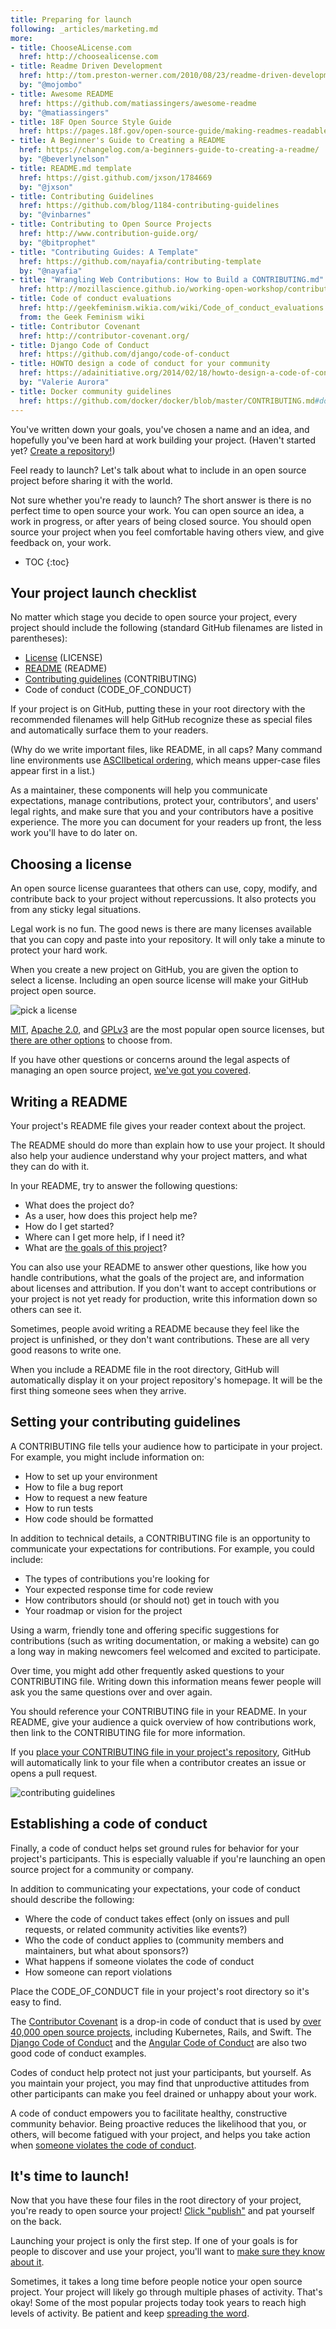 ```yaml
---
title: Preparing for launch
following: _articles/marketing.md
more:
- title: ChooseALicense.com
  href: http://choosealicense.com
- title: Readme Driven Development
  href: http://tom.preston-werner.com/2010/08/23/readme-driven-development.html
  by: "@mojombo"
- title: Awesome README
  href: https://github.com/matiassingers/awesome-readme
  by: "@matiassingers"
- title: 18F Open Source Style Guide
  href: https://pages.18f.gov/open-source-guide/making-readmes-readable/
- title: A Beginner's Guide to Creating a README
  href: https://changelog.com/a-beginners-guide-to-creating-a-readme/
  by: "@beverlynelson"
- title: README.md template
  href: https://gist.github.com/jxson/1784669
  by: "@jxson"
- title: Contributing Guidelines
  href: https://github.com/blog/1184-contributing-guidelines
  by: "@vinbarnes"
- title: Contributing to Open Source Projects
  href: http://www.contribution-guide.org/
  by: "@bitprophet"
- title: "Contributing Guides: A Template"
  href: https://github.com/nayafia/contributing-template
  by: "@nayafia"
- title: "Wrangling Web Contributions: How to Build a CONTRIBUTING.md"
  href: http://mozillascience.github.io/working-open-workshop/contributing/
- title: Code of conduct evaluations
  href: http://geekfeminism.wikia.com/wiki/Code_of_conduct_evaluations
  from: the Geek Feminism wiki
- title: Contributor Covenant
  href: http://contributor-covenant.org/
- title: Django Code of Conduct
  href: https://github.com/django/code-of-conduct
- title: HOWTO design a code of conduct for your community
  href: https://adainitiative.org/2014/02/18/howto-design-a-code-of-conduct-for-your-community/
  by: "Valerie Aurora"
- title: Docker community guidelines
  href: https://github.com/docker/docker/blob/master/CONTRIBUTING.md#docker-community-guidelines
---
```


You've written down your goals, you've chosen a name and an idea, and hopefully you've been hard at work building your project. (Haven't started yet? [Create a repository!](https://help.github.com/articles/create-a-repo/))

Feel ready to launch? Let's talk about what to include in an open source project before sharing it with the world.

Not sure whether you're ready to launch? The short answer is there is no perfect time to open source your work. You can open source an idea, a work in progress, or after years of being closed source. You should open source your project when you feel comfortable having others view, and give feedback on, your work.

* TOC
{:toc}

## Your project launch checklist

No matter which stage you decide to open source your project, every project should include the following (standard GitHub filenames are listed in parentheses):

* [License](https://help.github.com/articles/open-source-licensing/#where-does-the-license-live-on-my-repository) (LICENSE)
* [README](https://help.github.com/articles/create-a-repo/#commit-your-first-change) (README)
* [Contributing guidelines](https://help.github.com/articles/setting-guidelines-for-repository-contributors/) (CONTRIBUTING)
* Code of conduct (CODE_OF_CONDUCT)

If your project is on GitHub, putting these in your root directory with the recommended filenames will help GitHub recognize these as special files and automatically surface them to your readers.

(Why do we write important files, like README, in all caps? Many command line environments use [ASCIIbetical ordering](https://en.wikipedia.org/wiki/ASCII#Character_order), which means upper-case files appear first in a list.)

As a maintainer, these components will help you communicate expectations, manage contributions, protect your, contributors', and users' legal rights, and make sure that you and your contributors have a positive experience. The more you can document for your readers up front, the less work you'll have to do later on.

## Choosing a license

An open source license guarantees that others can use, copy, modify, and contribute back to your project without repercussions. It also protects you from any sticky legal situations.

Legal work is no fun. The good news is there are many licenses available that you can copy and paste into your repository. It will only take a minute to protect your hard work.

When you create a new project on GitHub, you are given the option to select a license. Including an open source license will make your GitHub project open source.

![pick a license](/assets/images/getting-started/repository-license-picker.png)

[MIT](http://choosealicense.com/licenses/mit/), [Apache 2.0](http://choosealicense.com/licenses/apache-2.0/), and [GPLv3](http://choosealicense.com/licenses/gpl-3.0/) are the most popular open source licenses, but [there are other options](http://choosealicense.com) to choose from.

If you have other questions or concerns around the legal aspects of managing an open source project, [we've got you covered](../legal/).

## Writing a README

Your project's README file gives your reader context about the project.

The README should do more than explain how to use your project. It should also help your audience understand why your project matters, and what they can do with it.

In your README, try to answer the following questions:

* What does the project do?
* As a user, how does this project help me?
* How do I get started?
* Where can I get more help, if I need it?
* What are [the goals of this project](../setting-expectations/)?

You can also use your README to answer other questions, like how you handle contributions, what the goals of the project are, and information about licenses and attribution. If you don't want to accept contributions or your project is not yet ready for production, write this information down so others can see it.

Sometimes, people avoid writing a README because they feel like the project is unfinished, or they don't want contributions. These are all very good reasons to write one.

When you include a README file in the root directory, GitHub will automatically display it on your project repository's homepage. It will be the first thing someone sees when they arrive.

## Setting your contributing guidelines

A CONTRIBUTING file tells your audience how to participate in your project. For example, you might include information on:

* How to set up your environment
* How to file a bug report
* How to request a new feature
* How to run tests
* How code should be formatted

In addition to technical details, a CONTRIBUTING file is an opportunity to communicate your expectations for contributions. For example, you could include:

* The types of contributions you're looking for
* Your expected response time for code review
* How contributors should (or should not) get in touch with you
* Your roadmap or vision for the project

Using a warm, friendly tone and offering specific suggestions for contributions (such as writing documentation, or making a website) can go a long way in making newcomers feel welcomed and excited to participate.

Over time, you might add other frequently asked questions to your CONTRIBUTING file. Writing down this information means fewer people will ask you the same questions over and over again.

You should reference your CONTRIBUTING file in your README. In your README, give your audience a quick overview of how contributions work, then link to the CONTRIBUTING file for more information.

If you [place your CONTRIBUTING file in your project's repository](https://help.github.com/articles/setting-guidelines-for-repository-contributors/), GitHub will automatically link to your file when a contributor creates an issue or opens a pull request.

![contributing guidelines](/assets/images/getting-started/Contributing-guidelines.jpg)

## Establishing a code of conduct

Finally, a code of conduct helps set ground rules for behavior for your project's participants. This is especially valuable if you're launching an open source project for a community or company.

In addition to communicating your expectations, your code of conduct should describe the following:

* Where the code of conduct takes effect (only on issues and pull requests, or related community activities like events?)
* Who the code of conduct applies to (community members and maintainers, but what about sponsors?)
* What happens if someone violates the code of conduct
* How someone can report violations

Place the CODE_OF_CONDUCT file in your project's root directory so it's easy to find.

The [Contributor Covenant](http://contributor-covenant.org/) is a drop-in code of conduct that is used by [over 40,000 open source projects](http://contributor-covenant.org/adopters/), including Kubernetes, Rails, and Swift. The [Django Code of Conduct](https://www.djangoproject.com/conduct/) and the [Angular Code of Conduct](https://github.com/angular/code-of-conduct/blob/master/CODE_OF_CONDUCT.md) are also two good code of conduct examples.

Codes of conduct help protect not just your participants, but yourself. As you maintain your project, you may find that unproductive attitudes from other participants can make you feel drained or unhappy about your work.

A code of conduct empowers you to facilitate healthy, constructive community behavior. Being proactive reduces the likelihood that you, or others, will become fatigued with your project, and helps you take action when [someone violates the code of conduct](../../troubleshooting/conduct/).

## It's time to launch!

Now that you have these four files in the root directory of your project, you're ready to open source your project! [Click "publish"](https://help.github.com/articles/making-a-private-repository-public/) and pat yourself on the back.

Launching your project is only the first step. If one of your goals is for people to discover and use your project, you'll want to [make sure they know about it](../../marketing/).

Sometimes, it takes a long time before people notice your open source project. Your project will likely go through multiple phases of activity. That's okay! Some of the most popular projects today took years to reach high levels of activity. Be patient and keep [spreading the word](../../marketing/spreading-word/).
